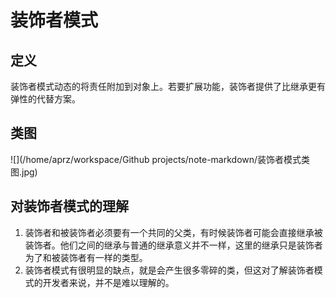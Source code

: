 # 装饰者模式

## 定义
装饰者模式动态的将责任附加到对象上。若要扩展功能，装饰者提供了比继承更有弹性的代替方案。

## 类图
![](/home/aprz/workspace/Github projects/note-markdown/装饰者模式类图.jpg)

## 对装饰者模式的理解
1. 装饰者和被装饰者必须要有一个共同的父类，有时候装饰者可能会直接继承被装饰者。他们之间的继承与普通的继承意义并不一样，这里的继承只是装饰者为了和被装饰者有一样的类型。
2. 装饰者模式有很明显的缺点，就是会产生很多零碎的类，但这对了解装饰者模式的开发者来说，并不是难以理解的。